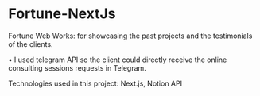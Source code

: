 # Fortune-NextJs
Fortune Web Works: for showcasing the past projects and the testimonials of the clients.


• I used telegram API so the client could directly receive the online consulting sessions requests in Telegram.


Technologies used in this project: Next.js, Notion API
